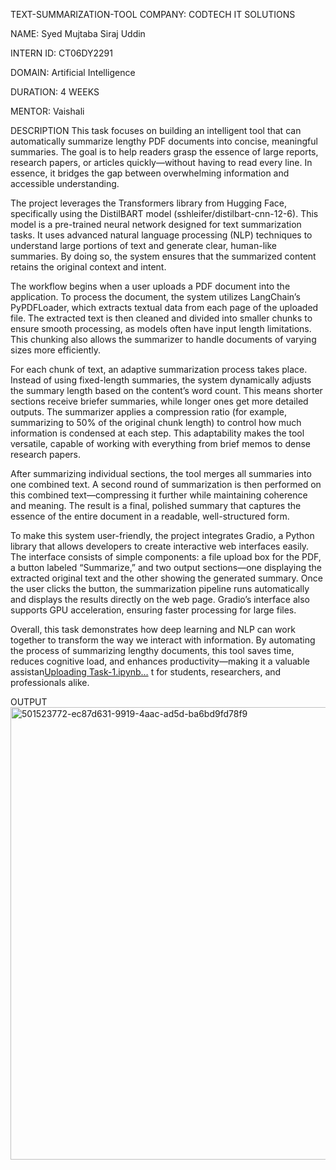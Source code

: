 TEXT-SUMMARIZATION-TOOL
COMPANY: CODTECH IT SOLUTIONS

NAME: Syed Mujtaba Siraj Uddin

INTERN ID: CT06DY2291

DOMAIN: Artificial Intelligence

DURATION: 4 WEEKS

MENTOR: Vaishali

DESCRIPTION
This task focuses on building an intelligent tool that can automatically summarize lengthy PDF documents into concise, meaningful summaries. The goal is to help readers grasp the essence of large reports, research papers, or articles quickly—without having to read every line. In essence, it bridges the gap between overwhelming information and accessible understanding.

The project leverages the Transformers library from Hugging Face, specifically using the DistilBART model (sshleifer/distilbart-cnn-12-6). This model is a pre-trained neural network designed for text summarization tasks. It uses advanced natural language processing (NLP) techniques to understand large portions of text and generate clear, human-like summaries. By doing so, the system ensures that the summarized content retains the original context and intent.

The workflow begins when a user uploads a PDF document into the application. To process the document, the system utilizes LangChain’s PyPDFLoader, which extracts textual data from each page of the uploaded file. The extracted text is then cleaned and divided into smaller chunks to ensure smooth processing, as models often have input length limitations. This chunking also allows the summarizer to handle documents of varying sizes more efficiently.

For each chunk of text, an adaptive summarization process takes place. Instead of using fixed-length summaries, the system dynamically adjusts the summary length based on the content’s word count. This means shorter sections receive briefer summaries, while longer ones get more detailed outputs. The summarizer applies a compression ratio (for example, summarizing to 50% of the original chunk length) to control how much information is condensed at each step. This adaptability makes the tool versatile, capable of working with everything from brief memos to dense research papers.

After summarizing individual sections, the tool merges all summaries into one combined text. A second round of summarization is then performed on this combined text—compressing it further while maintaining coherence and meaning. The result is a final, polished summary that captures the essence of the entire document in a readable, well-structured form.

To make this system user-friendly, the project integrates Gradio, a Python library that allows developers to create interactive web interfaces easily. The interface consists of simple components: a file upload box for the PDF, a button labeled “Summarize,” and two output sections—one displaying the extracted original text and the other showing the generated summary. Once the user clicks the button, the summarization pipeline runs automatically and displays the results directly on the web page. Gradio’s interface also supports GPU acceleration, ensuring faster processing for large files.

Overall, this task demonstrates how deep learning and NLP can work together to transform the way we interact with information. By automating the process of summarizing lengthy documents, this tool saves time, reduces cognitive load, and enhances productivity—making it a valuable assistan[Uploading Task-1.ipynb…]()
t for students, researchers, and professionals alike.

OUTPUT
<img width="1280" height="724" alt="501523772-ec87d631-9919-4aac-ad5d-ba6bd9fd78f9" src="https://github.com/user-attachments/assets/68ec3541-3631-4750-bf9e-0fd3dfe1c9f4" />

